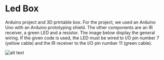 # Led Box
Arduino project and 3D printable box.
For the project, we used an Arduino Uno with an Arduino prototyping shield. The other components are an IR receiver, a green LED and a resistor. The image below display the general wiring. If the given code is used, the LED must be wired to I/O pin number 7 (yellow cable) and the IR receiver to the I/O pin number 11 (green cable).

![alt text](https://github.com/3632741/AR-Registration-Framework-PhD-Thesis/blob/main/Real%20Case%20Registration/Led%20Box/Arduino.PNG)


